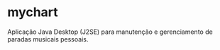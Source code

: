 mychart
=======

Aplicação Java Desktop (J2SE) para manutenção e gerenciamento de paradas musicais pessoais.
